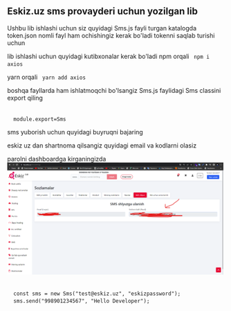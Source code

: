 <h2> Eskiz.uz sms provayderi uchun yozilgan lib </h2>
Ushbu lib ishlashi uchun siz quyidagi Sms.js fayli turgan katalogda token.json nomli fayl ham ochishingiz kerak bo'ladi tokenni saqlab turishi uchun 

lib ishlashi uchun quyidagi kutibxonalar kerak bo'ladi 
npm orqali
<code> 
  npm i axios
</code>

yarn orqali
<code> 
  yarn add axios
</code>

boshqa fayllarda ham ishlatmoqchi bo'lsangiz 
Sms.js faylidagi 
Sms classini export qiling

<code>
  module.export=Sms
</code>

sms yuborish uchun quyidagi buyruqni bajaring 

eskiz uz dan shartnoma qilsangiz quyidagi email va kodlarni olasiz 

parolni dashboardga kirganingizda 
<img src="https://github.com/idealprojectuz/eskiz-uz-nodejs/blob/main/rasm.png?raw=true" width="500"> 

<code>
  const sms = new Sms("test@eskiz.uz", "eskizpassword");
  sms.send("998901234567", "Hello Developer");
</code>


  
